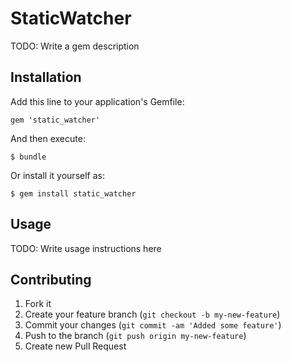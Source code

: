 # StaticWatcher

TODO: Write a gem description

## Installation

Add this line to your application's Gemfile:

    gem 'static_watcher'

And then execute:

    $ bundle

Or install it yourself as:

    $ gem install static_watcher

## Usage

TODO: Write usage instructions here

## Contributing

1. Fork it
2. Create your feature branch (`git checkout -b my-new-feature`)
3. Commit your changes (`git commit -am 'Added some feature'`)
4. Push to the branch (`git push origin my-new-feature`)
5. Create new Pull Request
